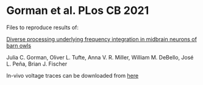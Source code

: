 # Gorman et al. PLos CB 2021
Files to reproduce results of:

[Diverse processing underlying frequency integration in midbrain neurons of barn owls](https://journals.plos.org/ploscompbiol/article?id=10.1371/journal.pcbi.1009569)

Julia C. Gorman, Oliver L. Tufte, Anna V. R. Miller, William M. DeBello, José L. Peña, Brian J. Fischer

In-vivo voltage traces can be downloaded from [here](https://www.dropbox.com/sh/piv2tm7323jgx1o/AABdlmkmIYqG4Oa12bk-wWpFa?dl=0)
